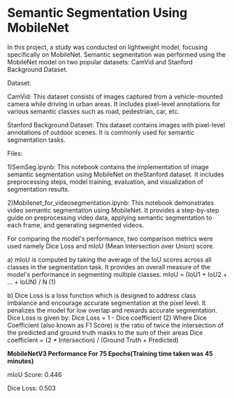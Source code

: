 # Semantic Segmentation Using MobileNet
In this project, a study was conducted on lightweight model, focusing specifically on MobileNet. Semantic segmentation was performed using the MobileNet model on two popular datasets: CamVid and Stanford Background Dataset.

Dataset:

CamVid: This dataset consists of images captured from a vehicle-mounted camera while driving in urban areas. It includes pixel-level annotations for various semantic classes such as road, pedestrian, car, etc.

Stanford Background Dataset: This dataset contains images with pixel-level annotations of outdoor scenes. It is commonly used for semantic segmentation tasks.

Files:

1)SemSeg.ipynb:
This notebook contains the implementation of image semantic segmentation using MobileNet on theStanford dataset. It includes preprocessing steps, model training, evaluation, and visualization of segmentation results.

2)Mobilenet_for_videosegmentation.ipynb:
This notebook demonstrates video semantic segmentation using MobileNet. It provides a step-by-step guide on preprocessing video data, applying semantic segmentation to each frame, and generating segmented videos.


For comparing the model's performance, two comparison metrics were used namely Dice Loss and mIoU (Mean Intersection over Union) score.

a) mIoU is computed by taking the average of the IoU scores across all classes in the 
segmentation task. It provides an overall measure of the model's performance in segmenting 
multiple classes.
mIoU = (IoU1 + IoU2 + ... + IoUN) / N (1)

b) Dice Loss is a loss function which is designed to address class imbalance and encourage 
accurate segmentation at the pixel level. It penalizes the model for low overlap and rewards 
accurate segmentation.
Dice Loss is given by:
Dice Loss = 1 - Dice coefficient (2)
Where Dice Coefficient (also known as F1 Score) is the ratio of twice the intersection of the 
predicted and ground truth masks to the sum of their areas
Dice coefficient = (2 * Intersection) / (Ground Truth + Predicted) 

**MobileNetV3 Performance For 75 Epochs(Training time taken was 45 minutes)**

mIoU Score: 0.446

Dice Loss: 0.503

